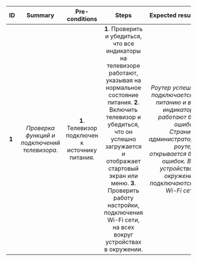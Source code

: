 ID | Summary | Pre-conditions | Steps | Expected results
:--|:-------:|:--------------:|:-----:|-----------------:
**1** | *Проверка функций и подключений телевизора*. | **1**. Телевизор подключен к источнику питания.  | **1**. Проверить и убедиться, что все индикаторы на телевизоре работают, указывая на нормальное состояние питания. **2**. Включить телевизор и убедиться, что он успешно загружается и отображает стартовый экран или меню. **3**. Проверить работу настройки, подключения Wi-Fi сети, на всех вокруг устройствах в  окружении.    | *Роутер успешно подключается к питанию и все индикаторы работают без ошибок. Страница администратора роутера открывается без ошибок. Все устройства в окружении, подключаются к Wi-Fi сети*. 
